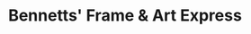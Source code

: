 ---
title: "Bennetts' Frame & Art Express"
url: /greenville/bennetts-frame-and-art-express/
shop: art
---